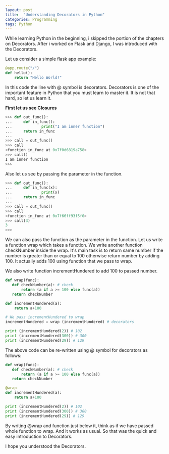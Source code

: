 ```yaml
---
layout: post
title:  "Understanding Decorators in Python"
categories: Programming
tags: Python
---
```

While learning Python in the beginning, i skipped the portion of the chapters on Decorators. After i worked on Flask and Django, I was introduced with the Decorators.

Let us consider a simple flask app example:

```python
@app.route("/")
def hello():
    return "Hello World!"
```

In this code the line with @ symbol is decorators. Decorators is one of the important feature in Python that you must learn to master it. It is not that hard, so let us learn it.

<strong>First let us see Closures</strong>

```python
>>> def out_func():
...     def in_func():
...             print("I am inner function")
...     return in_func
...
>>> call = out_func()
>>> call
<function in_func at 0x7f0d6819a758>
>>> call()
I am inner function
>>>
```

Also let us see by passing the parameter in the function.
```python
>>> def out_func():
...     def in_func(x):
...             print(x)
...     return in_func
...
>>> call = out_func()
>>> call
<function in_func at 0x7f66ff93f5f0>
>>> call(3)
3
>>>
```

We can also pass the function as the parameter in the function. Let us write a function wrap which takes a function. We write another function checkNumber inside the wrap. It's main task is to return same number if the number is greater than or equal to 100 otherwise return number by adding 100. It actually adds 100 using function that we pass to wrap.

We also write function incrementHundered to add 100 to passed number.

```python
def wrap(func):
   def checkNumber(a): # check
       return (a if a >= 100 else func(a))
   return checkNumber

def incrementHundered(a):
    return a+100

# We pass incrementHundered to wrap
incrementHundered = wrap (incrementHundered) # decorators

print (incrementHundered(2)) # 102
print (incrementHundered(300)) # 300
print (incrementHundered(29)) # 129
```

The above code can be re-written using @ symbol for decorators as follows:

```python
def wrap(func):
   def checkNumber(a): # check
       return (a if a >= 100 else func(a))
   return checkNumber

@wrap
def incrementHundered(a):
    return a+100

print (incrementHundered(2)) # 102
print (incrementHundered(300)) # 300
print (incrementHundered(29)) # 129
```

By writing @wrap and function just below it, think as if we have passed whole function to wrap. And it works as usual. So that was the quick and easy introduction to Decorators.

I hope you understood the Decorators.
